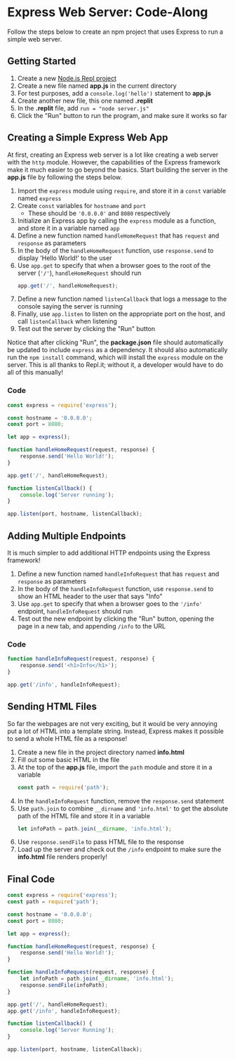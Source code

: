 # Express Web Server: Code-Along
Follow the steps below to create an npm project that uses Express to run a simple web server.

## Getting Started
1. Create a new [Node.js Repl project](https://repl.it/new/nodejs)
1. Create a new file named **app.js** in the current directory
1. For test purposes, add a `console.log('hello')` statement to **app.js** 
1. Create another new file, this one named **.replit**
1. In the **.replit** file, add `run = "node server.js"`
1. Click the "Run" button to run the program, and make sure it works so far

## Creating a Simple Express Web App
At first, creating an Express web server is a lot like creating a web server with the `http` module. However, the capabilities of the Express framework make it much easier to go beyond the basics. Start building the server in the **app.js** file by following the steps below.

1. Import the `express` module using `require`, and store it in a `const` variable named `express`
1. Create `const` variables for `hostname` and `port`
    - These should be `'0.0.0.0'` and `8080` respectively
1. Initialize an Express app by calling the `express` module as a function, and store it in a variable named `app`
1. Define a new function named `handleHomeRequest` that has `request` and `response` as parameters
1. In the body of the `handleHomeRequest` function, use `response.send` to display 'Hello World!' to the user
1. Use `app.get` to specify that when a browser goes to the root of the server (`'/'`), `handleHomeRequest` should run
    ```js
    app.get('/', handleHomeRequest);
    ```
1. Define a new function named `listenCallback` that logs a message to the console saying the server is running
1. Finally, use `app.listen` to listen on the appropriate port on the host, and call `listenCallback` when listening
1. Test out the server by clicking the "Run" button

Notice that after clicking "Run", the **package.json** file should automatically be updated to include `express` as a dependency. It should also automatically run the `npm install` command, which will install the `express` module on the server. This is all thanks to Repl.it; without it, a developer would have to do all of this manually!

### Code
```js
const express = require('express');

const hostname = '0.0.0.0';
const port = 8080;

let app = express();

function handleHomeRequest(request, response) {
    response.send('Hello World!');
}

app.get('/', handleHomeRequest);

function listenCallback() {
    console.log('Server running');
}

app.listen(port, hostname, listenCallback);
```

## Adding Multiple Endpoints
It is much simpler to add additional HTTP endpoints using the Express framework!

1. Define a new function named `handleInfoRequest` that has `request` and `response` as parameters
1. In the body of the `handleInfoRequest` function, use `response.send` to show an HTML header to the user that says "Info"
1. Use `app.get` to specify that when a browser goes to the `'/info'` endpoint, `handleInfoRequest` should run
1. Test out the new endpoint by clicking the "Run" button, opening the page in a new tab, and appending `/info` to the URL

### Code
```js
function handleInfoRequest(request, response) {
    response.send('<h1>Info</h1>');
}

app.get('/info', handleInfoRequest);
```

## Sending HTML Files
So far the webpages are not very exciting, but it would be very annoying put a lot of HTML into a template string. Instead, Express makes it possible to send a whole HTML file as a response!

1. Create a new file in the project directory named **info.html**
1. Fill out some basic HTML in the file
1. At the top of the **app.js** file, import the `path` module and store it in a variable
    ```js
    const path = require('path');
    ```
1. In the `handleInfoRequest` function, remove the `response.send` statement
1. Use `path.join` to combine `__dirname` and `'info.html'` to get the absolute path of the HTML file and store it in a variable
    ```js
    let infoPath = path.join(__dirname, 'info.html');
    ```
1. Use `response.sendFile` to pass HTML file to the response
1. Load up the server and check out the `/info` endpoint to make sure the **info.html** file renders properly!

## Final Code
```js
const express = require('express');
const path = require('path');

const hostname = '0.0.0.0';
const port = 8080;

let app = express();

function handleHomeRequest(request, response) {
    response.send('Hello World!');
}

function handleInfoRequest(request, response) {
    let infoPath = path.join(__dirname, 'info.html');
    response.sendFile(infoPath);
}

app.get('/', handleHomeRequest);
app.get('/info', handleInfoRequest);

function listenCallback() {
    console.log('Server Running');
}

app.listen(port, hostname, listenCallback);
```